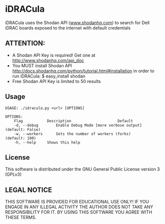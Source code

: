 iDRACula
========
iDRACula uses the Shodan API (www.shodanhq.com) to search for Dell iDRAC boards exposed to the internet with default credentials

ATTENTION: 
-----------------------------
* A Shodan API Key is required! Get one at http://www.shodanhq.com/api_doc
* You MUST install Shodan API <http://docs.shodanhq.com/python/tutorial.html#installation> in order to run iDRACula: $ easy_install shodan
* Free Shodan API Key is limited to 50 results

Usage
----------------------------------------
    USAGE: ./idracula.py <url> [OPTIONS]

    OPTIONS:
        Flag           Description                     Default
        -d, --debug        Enable Debug Mode [more verbose output]         (default: False)
        -w, --workers      Sets the number of workers (forks)          (default: 100)
        -h, --help     Shows this help


License
-----------------------------------------
This software is distributed under the GNU General Public License version 3 (GPLv3)

LEGAL NOTICE
-----------------------------------------
THIS SOFTWARE IS PROVIDED FOR EDUCATIONAL USE ONLY! IF YOU ENGAGE IN ANY ILLEGAL ACTIVITY THE AUTHOR DOES NOT TAKE ANY RESPONSIBILITY FOR IT. BY USING THIS SOFTWARE YOU AGREE WITH THESE TERMS.
